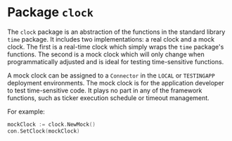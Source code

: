 # Package `clock`

The `clock` package is an abstraction of the functions in the standard library `time` package. It includes two implementations: a real clock and a mock clock. The first
is a real-time clock which simply wraps the `time` package's functions. The
second is a mock clock which will only change when
programmatically adjusted and is ideal for testing time-sensitive functions.

A mock clock can be assigned to a `Connector` in the `LOCAL` or `TESTINGAPP` deployment environments. The mock clock is for the application developer to test time-sensitive code. It plays no part in any of the framework functions, such as ticker execution schedule or timeout management.

For example:

```go
mockClock := clock.NewMock()
con.SetClock(mockClock)
```
